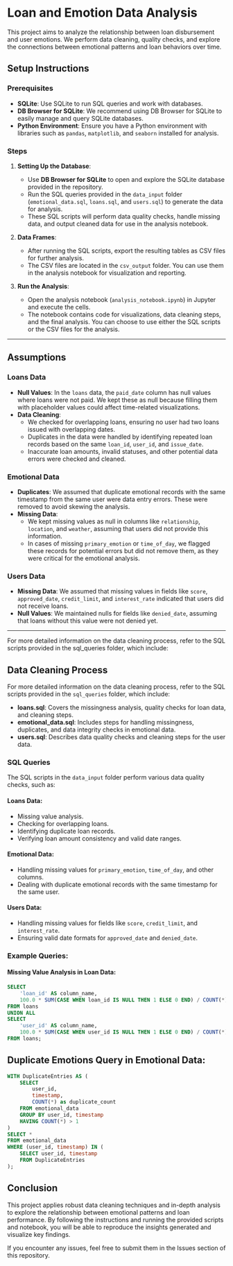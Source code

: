 # Loan and Emotion Data Analysis

This project aims to analyze the relationship between loan disbursement and user emotions. We perform data cleaning, quality checks, and explore the connections between emotional patterns and loan behaviors over time.

## Setup Instructions

### Prerequisites

- **SQLite**: Use SQLite to run SQL queries and work with databases.
- **DB Browser for SQLite**: We recommend using DB Browser for SQLite to easily manage and query SQLite databases.
- **Python Environment**: Ensure you have a Python environment with libraries such as `pandas`, `matplotlib`, and `seaborn` installed for analysis.

### Steps

1. **Setting Up the Database**:
    - Use **DB Browser for SQLite** to open and explore the SQLite database provided in the repository.
    - Run the SQL queries provided in the `data_input` folder (`emotional_data.sql`, `loans.sql`, and `users.sql`) to generate the data for analysis.
    - These SQL scripts will perform data quality checks, handle missing data, and output cleaned data for use in the analysis notebook.

2. **Data Frames**:
    - After running the SQL scripts, export the resulting tables as CSV files for further analysis.
    - The CSV files are located in the `csv_output` folder. You can use them in the analysis notebook for visualization and reporting.

3. **Run the Analysis**:
    - Open the analysis notebook (`analysis_notebook.ipynb`) in Jupyter and execute the cells.
    - The notebook contains code for visualizations, data cleaning steps, and the final analysis. You can choose to use either the SQL scripts or the CSV files for the analysis.

---

## Assumptions

### Loans Data

- **Null Values**: In the `loans` data, the `paid_date` column has null values where loans were not paid. We kept these as null because filling them with placeholder values could affect time-related visualizations.
- **Data Cleaning**:
    - We checked for overlapping loans, ensuring no user had two loans issued with overlapping dates.
    - Duplicates in the data were handled by identifying repeated loan records based on the same `loan_id`, `user_id`, and `issue_date`.
    - Inaccurate loan amounts, invalid statuses, and other potential data errors were checked and cleaned.

### Emotional Data

- **Duplicates**: We assumed that duplicate emotional records with the same timestamp from the same user were data entry errors. These were removed to avoid skewing the analysis.
- **Missing Data**:
    - We kept missing values as null in columns like `relationship`, `location`, and `weather`, assuming that users did not provide this information.
    - In cases of missing `primary_emotion` or `time_of_day`, we flagged these records for potential errors but did not remove them, as they were critical for the emotional analysis.

### Users Data

- **Missing Data**: We assumed that missing values in fields like `score`, `approved_date`, `credit_limit`, and `interest_rate` indicated that users did not receive loans.
- **Null Values**: We maintained nulls for fields like `denied_date`, assuming that loans without this value were not denied yet.

---
For more detailed information on the data cleaning process, refer to the SQL scripts provided in the sql_queries folder, which include:

## Data Cleaning Process

For more detailed information on the data cleaning process, refer to the SQL scripts provided in the `sql_queries` folder, which include:

- **loans.sql**: Covers the missingness analysis, quality checks for loan data, and cleaning steps.
- **emotional_data.sql**: Includes steps for handling missingness, duplicates, and data integrity checks in emotional data.
- **users.sql**: Describes data quality checks and cleaning steps for the user data.

### SQL Queries

The SQL scripts in the `data_input` folder perform various data quality checks, such as:

#### Loans Data:
- Missing value analysis.
- Checking for overlapping loans.
- Identifying duplicate loan records.
- Verifying loan amount consistency and valid date ranges.

#### Emotional Data:
- Handling missing values for `primary_emotion`, `time_of_day`, and other columns.
- Dealing with duplicate emotional records with the same timestamp for the same user.

#### Users Data:
- Handling missing values for fields like `score`, `credit_limit`, and `interest_rate`.
- Ensuring valid date formats for `approved_date` and `denied_date`.

### Example Queries:

#### Missing Value Analysis in Loan Data:

```sql
SELECT 
    'loan_id' AS column_name,
    100.0 * SUM(CASE WHEN loan_id IS NULL THEN 1 ELSE 0 END) / COUNT(*) AS missing_percentage
FROM loans
UNION ALL
SELECT 
    'user_id' AS column_name,
    100.0 * SUM(CASE WHEN user_id IS NULL THEN 1 ELSE 0 END) / COUNT(*) AS missing_percentage
FROM loans;

```
 
## Duplicate Emotions Query in Emotional Data:

```sql
WITH DuplicateEntries AS (
    SELECT 
        user_id,
        timestamp,
        COUNT(*) as duplicate_count
    FROM emotional_data
    GROUP BY user_id, timestamp
    HAVING COUNT(*) > 1
)
SELECT *
FROM emotional_data
WHERE (user_id, timestamp) IN (
    SELECT user_id, timestamp
    FROM DuplicateEntries
);
```


## Conclusion

This project applies robust data cleaning techniques and in-depth analysis to explore the relationship between emotional patterns and loan performance. By following the instructions and running the provided scripts and notebook, you will be able to reproduce the insights generated and visualize key findings.

If you encounter any issues, feel free to submit them in the Issues section of this repository.

